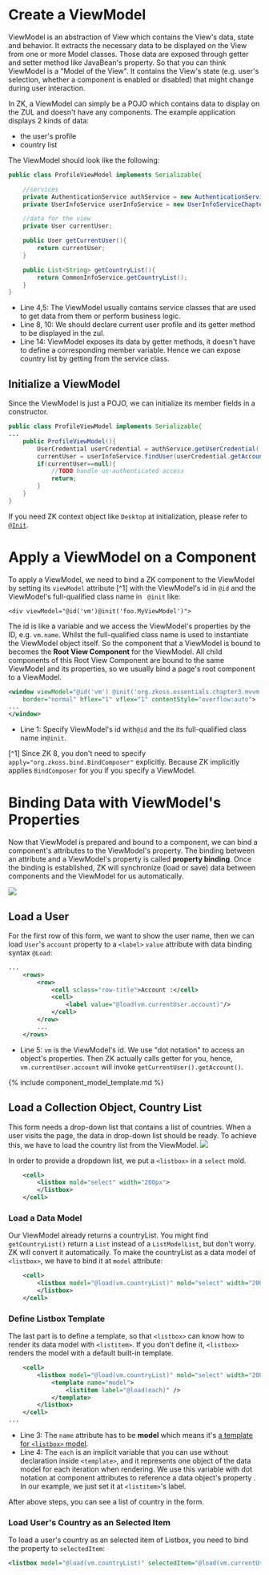 # Create a ViewModel
ViewModel is an abstraction of View which contains the View's data,
state and behavior. It extracts the necessary data to be displayed on
the View from one or more Model classes. Those data are exposed through
getter and setter method like JavaBean's property. So that you can think ViewModel is  a
"Model of the View". It contains the View's state (e.g. user's
selection, whether a component is enabled or disabled) that might change
during user interaction.

In ZK, a ViewModel can simply be a POJO which contains data to display
on the ZUL and doesn't have any components. The example application
displays 2 kinds of data:
* the user's profile
* country list

The ViewModel should look like the following:
```java
public class ProfileViewModel implements Serializable{

    //services
    private AuthenticationService authService = new AuthenticationServiceChapter3Impl();
    private UserInfoService userInfoService = new UserInfoServiceChapter3Impl();

    //data for the view
    private User currentUser;

    public User getCurrentUser(){
        return currentUser;
    }

    public List<String> getCountryList(){
        return CommonInfoService.getCountryList();
    }
}
```

-   Line 4,5: The ViewModel usually contains service classes that are
    used to get data from them or perform business logic.
-   Line 8, 10: We should declare current user profile and its
    getter method to be displayed in the zul.
-   Line 14: ViewModel exposes its data by getter methods, it doesn't
    have to define a corresponding member variable. Hence we can expose
    country list by getting from the service class.


## Initialize a ViewModel

Since the ViewModel is just a POJO, we can initialize its member fields in a constructor.
```java
public class ProfileViewModel implements Serializable{
...
    public ProfileViewModel(){
		UserCredential userCredential = authService.getUserCredential();
		currentUser = userInfoService.findUser(userCredential.getAccount());
		if(currentUser==null){
			//TODO handle un-authenticated access
			return;
		}
	}
}    
```

If you need ZK context object like `Desktop` at initialization, please refer to [`@Init`](http://books.zkoss.org/zk-mvvm-book/8.0/advanced/parameters.html).

# Apply a ViewModel on a Component

To apply a ViewModel, we need to bind a ZK component to the ViewModel by setting its `viewModel` attribute [^1]
with the ViewModel's id in `@id`  and the ViewModel's full-qualified
class name in ` @init` like:

    <div viewModel="@id('vm')@init('foo.MyViewModel')">

The id is like a variable and we access the ViewModel's
properties by the ID, e.g. `vm.name`. Whilst the full-qualified class name is used to instantiate the ViewModel object itself. So the component that a ViewModel is bound to becomes the **Root View Component** for the ViewModel. All child components of this Root View Component are bound to the same ViewModel and its properties, so we usually bind a page's root component to a ViewModel.


```xml
<window viewModel="@id('vm') @init('org.zkoss.essentials.chapter3.mvvm.ProfileViewModel')"
    border="normal" hflex="1" vflex="1" contentStyle="overflow:auto">
...
</window>
```
-   Line 1: Specify ViewModel's id with`@id` and the its
    full-qualified class name in`@init`.


[^1] Since ZK 8, you don't need to specify
`apply="org.zkoss.bind.BindComposer"` explicitly. Because ZK implicitly applies `BindComposer` for you if you specify a ViewModel.


# Binding Data with ViewModel's Properties

Now that ViewModel is prepared and bound to a component, we can bind a
component's attributes to the ViewModel's property. The binding between
an attribute and a ViewModel's property is called **property binding**.
Once the binding is established, ZK will synchronize (load or save)
data between components and the ViewModel for us automatically.

![ ]({{site.baseurl}}/zk_essentials/images/ze-mvvm-databinding-role.png)


## Load a User
For the first row of this form, we want to show the user name, then we can load `User`'s `account` property to a `<label>` `value` attribute with data binding syntax `@Load`:

```xml
...
    <rows>
        <row>
            <cell sclass="row-title">Account :</cell>
            <cell>
                <label value="@load(vm.currentUser.account)"/>
            </cell>
        </row>
        ...
    </rows>    
```
* Line 5: `vm` is the ViewModel's id. We use "dot notation" to access an object's properties. Then ZK actually calls getter for you, hence, `vm.currentUser.account` will invoke `getCurrentUser().getAccount()`.


{% include component_model_template.md %}

## Load a Collection Object, Country List
This form needs a drop-down list that contains a list of countries. When a user visits the page, the data in drop-down list should be ready. To achieve this, we have to load the country list from the ViewModel.
![ ]({{site.baseurl}}/zk_essentials/images/ze-ch5-collection.png)

In order to provide a dropdown list, we put a `<listbox>` in a `select` mold.
 ```xml
     <cell>
         <listbox mold="select" width="200px">
         </listbox>
     </cell>
 ```

### Load a Data Model
Our ViewModel already returns a countryList. You might find `getCountryList()` return a `List` instead of a `ListModelList`, but don't worry. ZK will convert it automatically. To make the countryList as a data model of `<listbox>`, we have to bind it at `model` attribute:

```xml
    <cell>
        <listbox model="@load(vm.countryList)" mold="select" width="200px">
        </listbox>
    </cell>
```

### Define Listbox Template
The last part is to define a template, so that `<listbox>` can know how to render its data model with `<listitem>`. If you don't define it, `<listbox>` renders the model with a default built-in template.

```xml
    <cell>
        <listbox model="@load(vm.countryList)" mold="select" width="200px">
            <template name="model">
                <listitem label="@load(each)" />
            </template>
        </listbox>
    </cell>
...
```
- Line 3: The `name` attribute has to be **model** which means it's  [a template for `<listbox>` model](/zk_dev_ref/mvc/listbox_template).
-   Line 4: The `each` is an implicit variable that you can use
    without declaration inside `<template>`, and it represents one object of the data model for each iteration when rendering. We use
    this variable with dot notation at component attributes to reference a data object's property . In our example, we just set it at `<listitem>`'s label.

After above steps, you can see a list of country in the form.


### Load User's Country as an Selected Item
To load a user's country as an selected item of Listbox, you need to bind the property to `selectedItem`:
```xml
<listbox model="@load(vm.countryList)" selectedItem="@load(vm.currentUser.country)" mold="select" width="200px">
```
